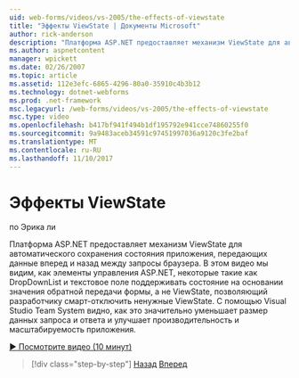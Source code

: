```yaml
---
uid: web-forms/videos/vs-2005/the-effects-of-viewstate
title: "Эффекты ViewState | Документы Microsoft"
author: rick-anderson
description: "Платформа ASP.NET предоставляет механизм ViewState для автоматического сохранения состояния приложения, передающих данные вперед и назад между браузера для установки SQL Server..."
ms.author: aspnetcontent
manager: wpickett
ms.date: 02/26/2007
ms.topic: article
ms.assetid: 112e3efc-6865-4296-80a0-35910c4b3b12
ms.technology: dotnet-webforms
ms.prod: .net-framework
msc.legacyurl: /web-forms/videos/vs-2005/the-effects-of-viewstate
msc.type: video
ms.openlocfilehash: b417bf941f494b1df195792e941cce74860255f0
ms.sourcegitcommit: 9a9483aceb34591c97451997036a9120c3fe2baf
ms.translationtype: MT
ms.contentlocale: ru-RU
ms.lasthandoff: 11/10/2017
---
```

<a name="the-effects-of-viewstate"></a>Эффекты ViewState
====================
по Эрика ли

Платформа ASP.NET предоставляет механизм ViewState для автоматического сохранения состояния приложения, передающих данные вперед и назад между запросы браузера. В этом видео мы видим, как элементы управления ASP.NET, некоторые такие как DropDownList и текстовое поле поддерживать состояние на основании значения обратной передачи формы, а не ViewState, позволяющий разработчику смарт-отключить ненужные ViewState. С помощью Visual Studio Team System видно, как это значительно уменьшает размер данных запроса и ответа и улучшает производительность и масштабируемость приложения.

[&#9654; Посмотрите видео (10 минут)](https://channel9.msdn.com/Blogs/ASP-NET-Site-Videos/the-effects-of-viewstate)

>[!div class="step-by-step"]
[Назад](using-the-load-test-agent.md)
[Вперед](how-do-i-integrate-defect-tracking-with-testing.md)
